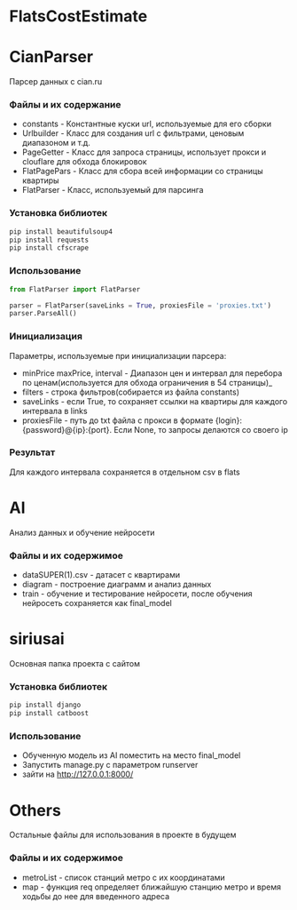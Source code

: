 # FlatsCostEstimate
# CianParser
Парсер данных с cian.ru

### Файлы и их содержание
* constants - 
Константные куски url, используемые для его сборки
* Urlbuilder - 
Класс для создания url с фильтрами, ценовым диапазоном и т.д.
* PageGetter - 
Класс для запроса страницы, использует прокси и clouflare для обхода блокировок
* FlatPagePars - 
Класс для сбора всей информации со страницы квартиры
* FlatParser - 
Класс, используемый для парсинга

### Установка библиотек
```bash
pip install beautifulsoup4
pip install requests
pip install cfscrape
```

### Использование
```python
from FlatParser import FlatParser

parser = FlatParser(saveLinks = True, proxiesFile = 'proxies.txt')
parser.ParseAll()

```

### Инициализация
Параметры, используемые при инициализации парсера:
* minPrice  maxPrice, interval - Диапазон цен и интервал для перебора по ценам(используется для обхода ограничения в 54 страницы)_
* filters - строка фильтров(собирается из файла constants)
* saveLinks - если True, то сохраняет ссылки на квартиры для каждого интервала в links
* proxiesFile - путь до txt файла с прокси в формате {login}:{password}@{ip}:{port}. Если None, то запросы делаются со своего ip

### Результат
Для каждого интервала сохраняется в отдельном csv в flats

# AI
Анализ данных и обучение нейросети
### Файлы и их содержимое
* dataSUPER(1).csv - датасет с квартирами
* diagram - построение диаграмм и анализ данных
* train - обучение и тестирование нейросети, после обучения нейросеть сохраняется как final_model

# siriusai
Основная папка проекта с сайтом
### Установка библиотек
```bash
pip install django
pip install catboost
```

### Использование
* Обученную модель из AI поместить на место final_model
* Запустить manage.py с параметром runserver
* зайти на http://127.0.0.1:8000/


# Others
Остальные файлы для использования в проекте в будущем
### Файлы и их содержимое
* metroList - список станций метро с их координатами
* map - функция req определяет ближайшую станцию метро и время ходьбы до нее для введенного адреса
